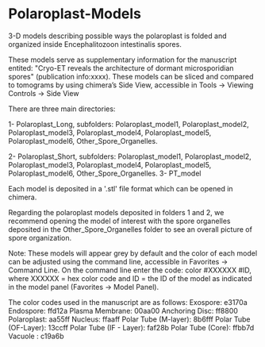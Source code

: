 # Polaroplast-Models
3-D models describing possible ways the polaroplast is folded and organized inside Encephalitozoon intestinalis spores.

These models serve as supplementary information for the manuscript entited: "Cryo-ET reveals the architecture of dormant microsporidian spores" (publication info:xxxx). These models can be sliced and compared to tomograms by using chimera’s Side View, accessible in Tools -> Viewing Controls -> Side View


There are three main directories:

1- Polaroplast_Long,
    subfolders: Polaroplast_model1,
                Polaroplast_model2,
                Polaroplast_model3,
                Polaroplast_model4,
                Polaroplast_model5,
                Polaroplast_model6,
                Other_Spore_Organelles.
                
2- Polaroplast_Short,
    subfolders: Polaroplast_model1,
                Polaroplast_model2,
                Polaroplast_model3,
                Polaroplast_model4,
                Polaroplast_model5,
                Polaroplast_model6,
                Other_Spore_Organelles.
3- PT_model

Each model is deposited in a '.stl' file format which can be opened in chimera.

Regarding the polaroplast models deposited in folders 1 and 2, we recommend opening the model of interest with the spore organelles deposited in the Other_Spore_Organelles folder to see an overall picture of spore organization. 

Note: These models will appear grey by default and the color of each model can be adjusted using the command line, accessible in Favorites -> Command Line. On the command line enter the code: color #XXXXXX #ID, where XXXXXX = hex color code and ID = the ID of the model as indicated in the model panel (Favorites -> Model Panel). 

The color codes used in the manuscript are as follows: 
Exospore: e3170a
Endospore: ffd12a 
Plasma Membrane: 00aa00 
Anchoring Disc: ff8800 
Polaroplast: aa55ff
Nucleus: ffaaff 
Polar Tube (M-layer): 8b6fff
Polar Tube (OF-Layer): 13ccff
Polar Tube (IF - Layer): faf28b
Polar Tube (Core): ffbb7d
Vacuole : c19a6b 

